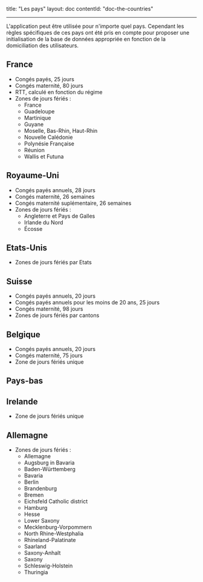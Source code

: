 title: "Les pays"
layout: doc
contentId: "doc-the-countries"

---

L'application peut être utilisée pour n'importe quel pays. Cependant les règles
spécifiques de ces pays ont été pris en compte pour proposer une initialisation
de la base de données appropriée en fonction de la domiciliation des utilisateurs.

## France

- Congés payés, 25 jours
- Congés maternité, 80 jours
- RTT, calculé en fonction du régime
- Zones de jours fériés :
  - France
  - Guadeloupe
  - Martinique
  - Guyane
  - Moselle, Bas-Rhin, Haut-Rhin
  - Nouvelle Calédonie
  - Polynésie Française
  - Réunion
  - Wallis et Futuna

## Royaume-Uni

- Congés payés annuels, 28 jours
- Congés maternité, 26 semaines
- Congés maternité suplémentaire, 26 semaines
- Zones de jours fériés :
  - Angleterre et Pays de Galles
  - Irlande du Nord
  - Écosse

## Etats-Unis

- Zones de jours fériés par Etats

## Suisse

- Congés payés annuels, 20 jours
- Congés payés annuels pour les moins de 20 ans, 25 jours
- Congés maternité, 98 jours
- Zones de jours fériés par cantons


## Belgique

- Congés payés annuels, 20 jours
- Congés maternité, 75 jours
- Zone de jours fériés unique

## Pays-bas


## Irelande

- Zone de jours fériés unique

## Allemagne

- Zones de jours fériés :
  - Allemagne
  - Augsburg in Bavaria
  - Baden-Württemberg
  - Bavaria
  - Berlin
  - Brandenburg
  - Bremen
  - Eichsfeld Catholic district
  - Hamburg
  - Hesse
  - Lower Saxony
  - Mecklenburg-Vorpommern
  - North Rhine-Westphalia
  - Rhineland-Palatinate
  - Saarland
  - Saxony-Anhalt
  - Saxony
  - Schleswig-Holstein
  - Thuringia
